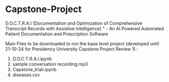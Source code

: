 # Capstone-Project
D.O.C.T.R.A.I (Documentation and Optimization of 
Comprehensive Transcript Records with Assistive Intelligence) " - An 
AI Powered Automated Patient Documentation and Prescription 
Software


Main Files to be downloaded to run the base level project (developed until 21-10-24 for Presidency University Capstone Project Review 1) :
1. D.O.C.T.R.A.I.ipynb
2. sample conversation recording.mp3
3. Capstone_triali.ipynb
4. diseases.csv
